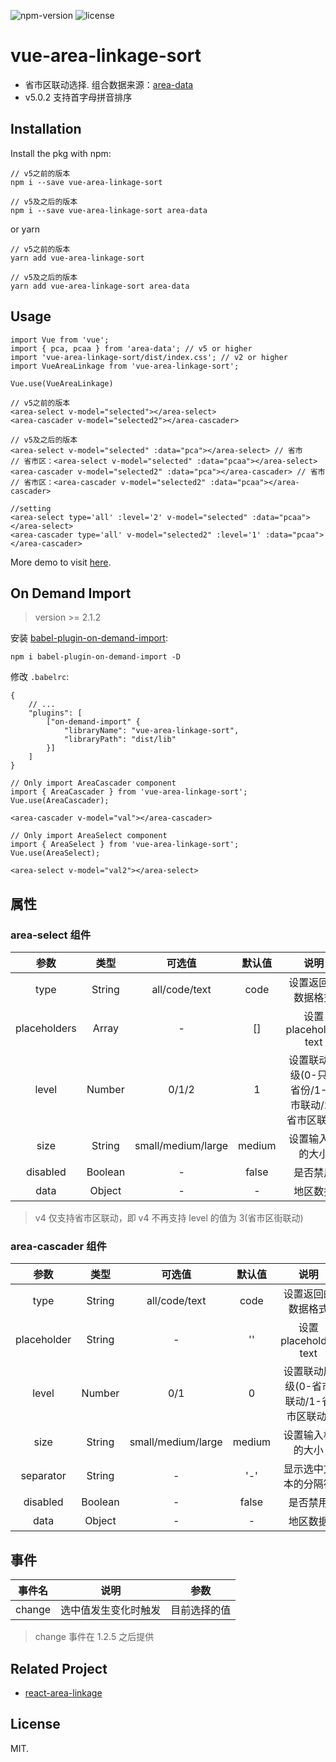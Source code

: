 ![npm-version](https://img.shields.io/npm/v/vue-area-linkage-sort.svg) ![license](https://img.shields.io/npm/l/vue-area-linkage-sort.svg)
# vue-area-linkage-sort
- 省市区联动选择. 组合数据来源：[area-data](https://github.com/dwqs/area-data)
- v5.0.2 支持首字母拼音排序

## Installation
Install the pkg with npm:
```
// v5之前的版本
npm i --save vue-area-linkage-sort

// v5及之后的版本
npm i --save vue-area-linkage-sort area-data
```
or yarn
```
// v5之前的版本
yarn add vue-area-linkage-sort

// v5及之后的版本
yarn add vue-area-linkage-sort area-data
```

## Usage
```
import Vue from 'vue';
import { pca, pcaa } from 'area-data'; // v5 or higher
import 'vue-area-linkage-sort/dist/index.css'; // v2 or higher
import VueAreaLinkage from 'vue-area-linkage-sort';

Vue.use(VueAreaLinkage)
```

```
// v5之前的版本
<area-select v-model="selected"></area-select>
<area-cascader v-model="selected2"></area-cascader>

// v5及之后的版本
<area-select v-model="selected" :data="pca"></area-select> // 省市
// 省市区：<area-select v-model="selected" :data="pcaa"></area-select>
<area-cascader v-model="selected2" :data="pca"></area-cascader> // 省市
// 省市区：<area-cascader v-model="selected2" :data="pcaa"></area-cascader>

//setting
<area-select type='all' :level='2' v-model="selected" :data="pcaa"></area-select>
<area-cascader type='all' v-model="selected2" :level='1' :data="pcaa"></area-cascader>
```

More demo to visit [here](https://dwqs.github.io/vue-area-linkage-sort/).

## On Demand Import
> version >= 2.1.2

安装 [babel-plugin-on-demand-import](https://github.com/dwqs/babel-plugin-on-demand-import): 

```
npm i babel-plugin-on-demand-import -D
```

修改 `.babelrc`: 

```
{
    // ...
    "plugins": [
        ["on-demand-import" {
            "libraryName": "vue-area-linkage-sort",
            "libraryPath": "dist/lib"
        }]
    ]
}
```

```
// Only import AreaCascader component
import { AreaCascader } from 'vue-area-linkage-sort';
Vue.use(AreaCascader);

<area-cascader v-model="val"></area-cascader>

// Only import AreaSelect component
import { AreaSelect } from 'vue-area-linkage-sort'; 
Vue.use(AreaSelect);

<area-select v-model="val2"></area-select>
```

## 属性
### area-select 组件
|  参数  |  类型  |  可选值  |  默认值  |  说明  |
|  :--:  |  :--:  |  :--:  |  :--:  |  :--:  |
| type | String |  all/code/text | code | 设置返回的数据格式 |
| placeholders | Array | - | [] | 设置 placeholder text |
| level | Number | 0/1/2 | 1 | 设置联动层级(0-只选省份/1-省市联动/2-省市区联动) |
| size | String | small/medium/large | medium | 设置输入框的大小 |
| disabled | Boolean | - | false | 是否禁用 |
| data | Object | - | - | 地区数据 |

>v4 仅支持省市区联动，即 v4 不再支持 level 的值为 3(省市区街联动)

### area-cascader 组件
|  参数  |  类型  |  可选值  |  默认值  |  说明  |
|  :--:  |  :--:  |  :--:  |  :--:  |  :--:  |
| type | String |  all/code/text | code | 设置返回的数据格式 |
| placeholder | String | - | '' | 设置 placeholder text |
| level | Number | 0/1 | 0 | 设置联动层级(0-省市联动/1-省市区联动) |
| size | String | small/medium/large | medium | 设置输入框的大小 |
| separator | String | - | '-' | 显示选中文本的分隔符 |
| disabled | Boolean | - | false | 是否禁用 |
| data | Object | - | - | 地区数据 |

## 事件

|  事件名  |  说明  |  参数 |
|  :--:  |  :--:  |  :--: |
| change | 选中值发生变化时触发 | 目前选择的值 |

> change 事件在 1.2.5 之后提供

## Related Project
* [react-area-linkage](https://github.com/dwqs/react-area-linkage)
## License
MIT.
